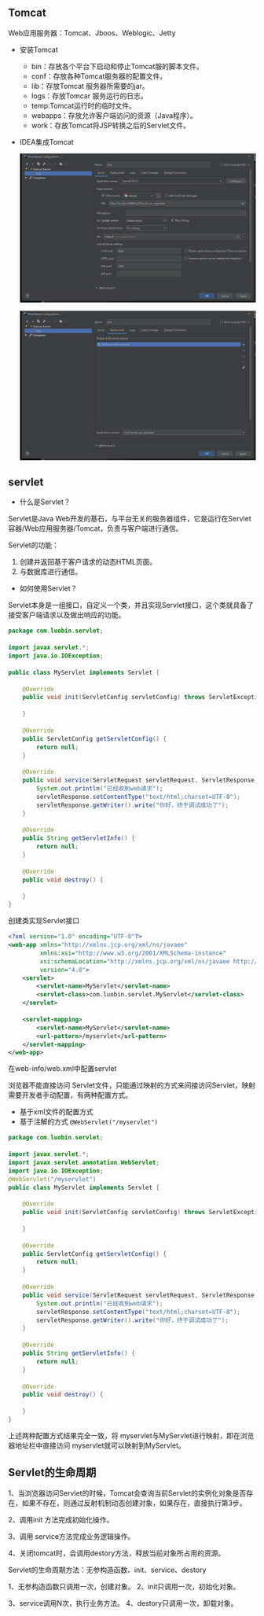 ## Tomcat

Web应用服务器：Tomcat、Jboos、Weblogic、Jetty

* 安装Tomcat
  * bin：存放各个平台下启动和停止Tomcat服的脚本文件。
  * conf：存放各种Tomcat服务器的配置文件。
  * lib：存放Tomcat 服务器所需要的jar。
  * logs：存放Tomcar 服务运行的日志。
  * temp:Tomcat运行时的临时文件。
  * webapps：存放允许客户端访问的资源（Java程序）。
  * work：存放Tomcat将JSP转换之后的Servlet文件。

* IDEA集成Tomcat

  ![image-20200529170814589](.\images\tomcat配置.png)

  ![image-20200529170853736](.\images\关联web工程.png)



## servlet

* 什么是Servlet？

Servlet是Java Web开发的基石，与平台无关的服务器组件，它是运行在Servlet容器/Web应用服务器/Tomcat，负责与客户端进行通信。

Servlet的功能：

1. 创建并返回基于客户请求的动态HTML页面。
2. 与数据库进行通信。

* 如何使用Servlet？

Servlet本身是一组接口，自定义一个类，并且实现Servlet接口，这个类就具备了接受客户端请求以及做出响应的功能。

```java
package com.luobin.servlet;

import javax.servlet.*;
import java.io.IOException;

public class MyServlet implements Servlet {

    @Override
    public void init(ServletConfig servletConfig) throws ServletException {

    }

    @Override
    public ServletConfig getServletConfig() {
        return null;
    }

    @Override
    public void service(ServletRequest servletRequest, ServletResponse servletResponse) throws ServletException, IOException {
        System.out.println("已经收到web请求");
        servletResponse.setContentType("text/html;charset=UTF-8");
        servletResponse.getWriter().write("你好，终于调试成功了");
    }

    @Override
    public String getServletInfo() {
        return null;
    }

    @Override
    public void destroy() {

    }
}

```

创建类实现Servlet接口

```xml
<?xml version="1.0" encoding="UTF-8"?>
<web-app xmlns="http://xmlns.jcp.org/xml/ns/javaee"
         xmlns:xsi="http://www.w3.org/2001/XMLSchema-instance"
         xsi:schemaLocation="http://xmlns.jcp.org/xml/ns/javaee http://xmlns.jcp.org/xml/ns/javaee/web-app_4_0.xsd"
         version="4.0">
    <servlet>
        <servlet-name>MyServlet</servlet-name>
        <servlet-class>com.luobin.servlet.MyServlet</servlet-class>
    </servlet>

    <servlet-mapping>
        <servlet-name>MyServlet</servlet-name>
        <url-pattern>/myservlet</url-pattern>
    </servlet-mapping>
</web-app>
```

在web-info/web.xml中配置servlet

浏览器不能直接访问 Servlet文件，只能通过映射的方式来间接访问Servlet，映射需要开发者手动配置，有两种配置方式。

* 基于xml文件的配置方式
* 基于注解的方式   `@WebServlet("/myservlet")`

```java
package com.luobin.servlet;

import javax.servlet.*;
import javax.servlet.annotation.WebServlet;
import java.io.IOException;
@WebServlet("/myservlet")
public class MyServlet implements Servlet {

    @Override
    public void init(ServletConfig servletConfig) throws ServletException {

    }

    @Override
    public ServletConfig getServletConfig() {
        return null;
    }

    @Override
    public void service(ServletRequest servletRequest, ServletResponse servletResponse) throws ServletException, IOException {
        System.out.println("已经收到web请求");
        servletResponse.setContentType("text/html;charset=UTF-8");
        servletResponse.getWriter().write("你好，终于调试成功了");
    }

    @Override
    public String getServletInfo() {
        return null;
    }

    @Override
    public void destroy() {

    }
}
```

上述两种配置方式结果完全一致，将 myservlet与MyServlet进行映射，即在浏览器地址栏中直接访问 myservlet就可以映射到MyServlet。



## Servlet的生命周期

1、当浏览器访问Servlet的时候，Tomcat会查询当前Servlet的实例化对象是否存在，如果不存在，则通过反射机制动态创建对象，如果存在，直接执行第3步。

2、调用init 方法完成初始化操作。

3、调用 service方法完成业务逻辑操作。

4、关闭tomcat时，会调用destory方法，释放当前对象所占用的资源。



Servlet的生命周期方法：无参构造函数、init、service、destory

1、无参构造函数只调用一次，创建对象。
2、init只调用一次，初始化对象。

3、service调用N次，执行业务方法。
4、destory只调用一次，卸载对象。
